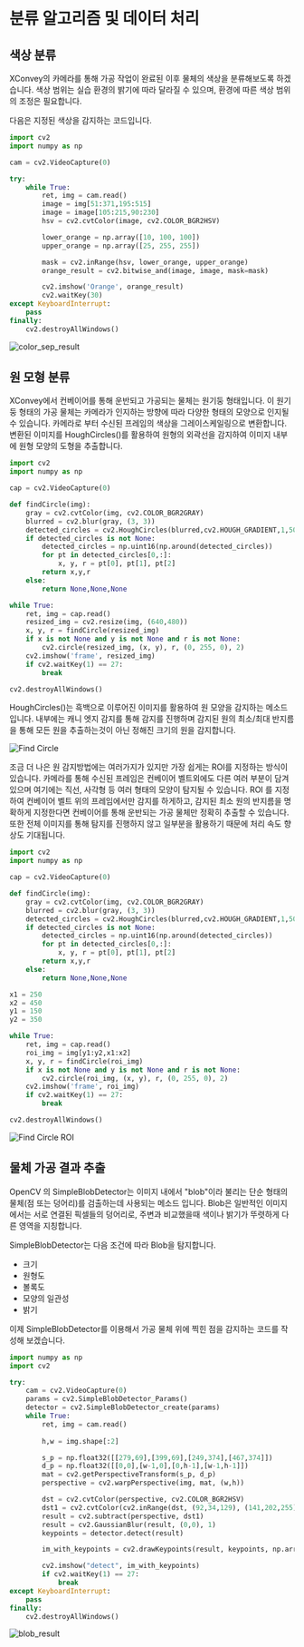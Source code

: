 # 분류 알고리즘 및 데이터 처리 

## 색상 분류 
XConvey의 카메라를 통해 가공 작업이 완료된 이후 물체의 색상을 분류해보도록 하겠습니다. 색상 범위는 실습 환경의 밝기에 따라 달라질 수 있으며, 환경에 따른 색상 범위의 조정은 필요합니다. 

다음은 지정된 색상을 감지하는 코드입니다. 

```python
import cv2
import numpy as np

cam = cv2.VideoCapture(0)

try:
    while True:
        ret, img = cam.read()
        image = img[51:371,195:515]
        image = image[105:215,90:230]
        hsv = cv2.cvtColor(image, cv2.COLOR_BGR2HSV)

        lower_orange = np.array([10, 100, 100])  
        upper_orange = np.array([25, 255, 255]) 

        mask = cv2.inRange(hsv, lower_orange, upper_orange)
        orange_result = cv2.bitwise_and(image, image, mask=mask)

        cv2.imshow('Orange', orange_result)
        cv2.waitKey(30)
except KeyboardInterrupt:
    pass
finally:
    cv2.destroyAllWindows()
```

![color_sep_result](res/color_sep_result.png)

## 원 모형 분류 
XConvey에서 컨베이어를 통해 운반되고 가공되는 물체는 원기둥 형태입니다. 이 원기둥 형태의 가공 물체는 카메라가 인지하는 방향에 따라 다양한 형태의 모양으로 인지될 수 있습니다. 카메라로 부터 수신된 프레임의 색상을 그레이스케일링으로 변환합니다. 변환된 이미지를 HoughCircles()를 활용하여 원형의 외곽선을 감지하여 이미지 내부에 원형 모양의 도형을 추출합니다. 

```python
import cv2
import numpy as np

cap = cv2.VideoCapture(0)

def findCircle(img):
    gray = cv2.cvtColor(img, cv2.COLOR_BGR2GRAY)
    blurred = cv2.blur(gray, (3, 3))
    detected_circles = cv2.HoughCircles(blurred,cv2.HOUGH_GRADIENT,1,50,param1=50,param2=35, minRadius=35,maxRadius=50)
    if detected_circles is not None:
        detected_circles = np.uint16(np.around(detected_circles))
        for pt in detected_circles[0,:]:
            x, y, r = pt[0], pt[1], pt[2]
        return x,y,r
    else:
        return None,None,None

while True:
    ret, img = cap.read()
    resized_img = cv2.resize(img, (640,480))
    x, y, r = findCircle(resized_img)
    if x is not None and y is not None and r is not None:
        cv2.circle(resized_img, (x, y), r, (0, 255, 0), 2)
    cv2.imshow('frame', resized_img)
    if cv2.waitKey(1) == 27:
        break

cv2.destroyAllWindows()
```

HoughCircles()는 흑백으로 이루어진 이미지를 활용하여 원 모양을 감지하는 메소드입니다. 내부에는 캐니 엣지 감지를 통해 감지를 진행하며 감지된 원의 최소/최대 반지름을 통해 모든 원을 추출하는것이 아닌 정해진 크기의 원을 감지합니다. 

![Find Circle](res/find_circle.png)

조금 더 나은 원 감지방법에는 여러가지가 있지만 가장 쉽게는 ROI를 지정하는 방식이 있습니다. 카메라를 통해 수신된 프레임은 컨베이어 벨트외에도 다른 여러 부분이 담겨 있으며 여기에는 직선, 사각형 등 여러 형태의 모양이 탐지될 수 있습니다. ROI 를 지정하여 컨베이어 벨트 위의 프레임에서만 감지를 하게하고, 감지된 최소 원의 반지름을 명확하게 지정한다면 컨베이어를 통해 운반되는 가공 물체만 정확히 추출할 수 있습니다. 또한 전체 이미지를 통해 탐지를 진행하지 않고 일부분을 활용하기 때문에 처리 속도 향상도 기대됩니다. 

```python
import cv2
import numpy as np

cap = cv2.VideoCapture(0)

def findCircle(img):
    gray = cv2.cvtColor(img, cv2.COLOR_BGR2GRAY)
    blurred = cv2.blur(gray, (3, 3))
    detected_circles = cv2.HoughCircles(blurred,cv2.HOUGH_GRADIENT,1,50,param1=50,param2=35, minRadius=35,maxRadius=50)
    if detected_circles is not None:
        detected_circles = np.uint16(np.around(detected_circles))
        for pt in detected_circles[0,:]:
            x, y, r = pt[0], pt[1], pt[2]
        return x,y,r
    else:
        return None,None,None

x1 = 250
x2 = 450 
y1 = 150
y2 = 350

while True:
    ret, img = cap.read()
    roi_img = img[y1:y2,x1:x2]
    x, y, r = findCircle(roi_img)
    if x is not None and y is not None and r is not None:
        cv2.circle(roi_img, (x, y), r, (0, 255, 0), 2)
    cv2.imshow('frame', roi_img)
    if cv2.waitKey(1) == 27:
        break

cv2.destroyAllWindows()
```

![Find Circle ROI](res/find_circle_roi.png)

## 물체 가공 결과 추출 
OpenCV 의 SimpleBlobDetector는 이미지 내에서 "blob"이라 불리는 단순 형태의 물체(점 또는 덩어리)를 검출하는데 사용되는 메소드 입니다. Blob은 일반적인 이미지에서는 서로 연결된 픽셀들의 덩어리로, 주변과 비교했을때 색이나 밝기가 뚜렷하게 다른 영역을 지칭합니다. 

SimpleBlobDetector는 다음 조건에 따라 Blob을 탐지합니다.

- 크기 
- 원형도 
- 볼록도 
- 모양의 일관성 
- 밝기 

이제 SimpleBlobDetector를 이용해서 가공 물체 위에 찍힌 점을 감지하는 코드를 작성해 보겠습니다. 

```python 
import numpy as np
import cv2

try:
    cam = cv2.VideoCapture(0)
    params = cv2.SimpleBlobDetector_Params()
    detector = cv2.SimpleBlobDetector_create(params)
    while True:
        ret, img = cam.read()
        
        h,w = img.shape[:2]

        s_p = np.float32([[279,69],[399,69],[249,374],[467,374]])
        d_p = np.float32([[0,0],[w-1,0],[0,h-1],[w-1,h-1]])
        mat = cv2.getPerspectiveTransform(s_p, d_p)
        perspective = cv2.warpPerspective(img, mat, (w,h))

        dst = cv2.cvtColor(perspective, cv2.COLOR_BGR2HSV)
        dst1 = cv2.cvtColor(cv2.inRange(dst, (92,34,129), (141,202,255)), cv2.COLOR_GRAY2BGR)
        result = cv2.subtract(perspective, dst1)
        result = cv2.GaussianBlur(result, (0,0), 1)
        keypoints = detector.detect(result)

        im_with_keypoints = cv2.drawKeypoints(result, keypoints, np.array([]), (0,0,255), cv2.DRAW_MATCHES_FLAGS_DRAW_RICH_KEYPOINTS)

        cv2.imshow("detect", im_with_keypoints)
        if cv2.waitKey(1) == 27:
            break
except KeyboardInterrupt:
    pass
finally:
    cv2.destroyAllWindows()
``` 

![blob_result](res/find_blob.png)